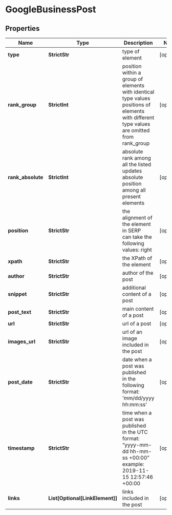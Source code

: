 # GoogleBusinessPost


## Properties

| Name | Type | Description | Notes |
|------------ | ------------- | ------------- | -------------|
**type** | **StrictStr** | type of element |[optional]|
**rank_group** | **StrictInt** | position within a group of elements with identical type values<br>positions of elements with different type values are omitted from rank_group |[optional]|
**rank_absolute** | **StrictInt** | absolute rank among all the listed updates<br>absolute position among all present elements |[optional]|
**position** | **StrictStr** | the alignment of the element in SERP<br>can take the following values: right |[optional]|
**xpath** | **StrictStr** | the XPath of the element |[optional]|
**author** | **StrictStr** | author of the post |[optional]|
**snippet** | **StrictStr** | additional content of a post |[optional]|
**post_text** | **StrictStr** | main content of a post |[optional]|
**url** | **StrictStr** | url of a post |[optional]|
**images_url** | **StrictStr** | url of an image included in the post |[optional]|
**post_date** | **StrictStr** | date when a post was published<br>in the following format:<br>'mm/dd/yyyy hh:mm:ss' |[optional]|
**timestamp** | **StrictStr** | time when a post was published<br>in the UTC format: “yyyy-mm-dd hh-mm-ss +00:00”<br>example:<br>2019-11-15 12:57:46 +00:00 |[optional]|
**links** | **List[Optional[LinkElement]]** | links included in the post |[optional]|